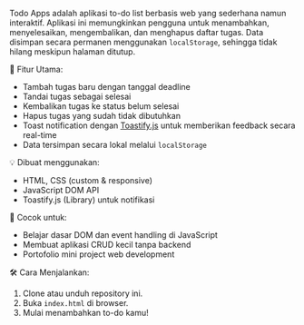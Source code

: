 Todo Apps adalah aplikasi to-do list berbasis web yang sederhana namun interaktif. Aplikasi ini memungkinkan pengguna untuk menambahkan, menyelesaikan, mengembalikan, dan menghapus daftar tugas. Data disimpan secara permanen menggunakan `localStorage`, sehingga tidak hilang meskipun halaman ditutup.

🔔 Fitur Utama:
- Tambah tugas baru dengan tanggal deadline
- Tandai tugas sebagai selesai
- Kembalikan tugas ke status belum selesai
- Hapus tugas yang sudah tidak dibutuhkan
- Toast notification dengan [Toastify.js](https://apvarun.github.io/toastify-js/) untuk memberikan feedback secara real-time
- Data tersimpan secara lokal melalui `localStorage`

💡 Dibuat menggunakan:
- HTML, CSS (custom & responsive)
- JavaScript DOM API
- Toastify.js (Library) untuk notifikasi

🎯 Cocok untuk:
- Belajar dasar DOM dan event handling di JavaScript
- Membuat aplikasi CRUD kecil tanpa backend
- Portofolio mini project web development

🛠️ Cara Menjalankan:
1. Clone atau unduh repository ini.
2. Buka `index.html` di browser.
3. Mulai menambahkan to-do kamu!

